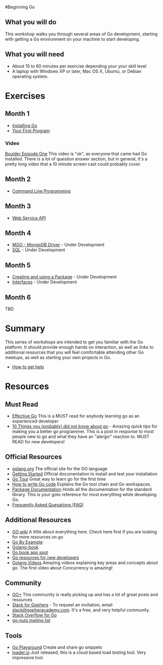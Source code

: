 #Beginning Go

## What you will do

This workshop walks you through several areas of Go development, starting with getting a Go environment on your machine to start developing.

## What you will need

* About 15 to 60 minutes per exercise depending your your skill level
* A laptop with Windows XP or later, Mac OS X, Ubuntu, or Debian operating system.

# Exercises

## Month 1
* [Installing Go](https://github.com/gSchool/go/tree/master/Exercises/Installing-Go/readme.md)
* [Your First Program](http://go-talks.appspot.com/github.com/gSchool/go/Exercises/Your-First-Program/hello.slide)

### Video
[Boulder Episode One](https://www.youtube.com/watch?v=cVJWRc31vbo) This video is "ok", as everyone that came had Go installed.  There is a lot of quesiton answer section, but in general, it's a pretty long video that a 10 minute screen cast could probably cover.

## Month 2
* [Command Line Programming](http://go-talks.appspot.com/github.com/gSchool/go/Exercises/Command-Line-Programming/presentation.slide)

## Month 3
* [Web Service API](http://go-talks.appspot.com/github.com/gSchool/go/Exercises/Web-Service-API/presentation.slide)

## Month 4
* [MGO - MongoDB Driver]() - Under Development
* [SQL]() - Under Development

## Month 5
* [Creating and using a Package]() - Under Development
* [Interfaces]() - Under Development

## Month 6
TBD

# Summary

This series of workshops are intended to get you familiar with the Go platform.  It should provide enough hands on interaction,
as well as links to additional resources that you will feel comfortable attending other Go meetups, as well as
starting your own projects in Go.

* [How to get help](https://github.com/gSchool/go/blob/master/Exercises/How-to-get-help/readme.md)

# Resources

## Must Read
* [Effective Go](http://golang.org/doc/effective_go.html) This is a MUST read for anybody learning go as an experienced developer
* [10 Things you (probably) did not know about go](http://goo.gl/L5lDv) - Amazing quick tips for making you a better go programmer.  This is a post in response to most people new to go and what they have an "alergic" reaction to.  MUST READ for new developers!

## Official Resources
* [golang.org](http://golang.org/) The official site for the GO language
* [Getting Started](http://golang.org/doc/install) Official documentation to install and test your installation
* [Go Tour](http://tour.golang.org/#1) Great way to learn go for the first time
* [How to write Go code](http://golang.org/doc/code.html) Explains the Go tool chain and Go workspaces.
* [Package Documentation](http://golang.org/pkg/) Holds all the documentation for the standard library.  This is your goto reference for most everything while developing Go.
* [Frequently Asked Quesations (FAQ)](http://golang.org/doc/faq)

## Additional Resources
* [GO wiki](https://code.google.com/p/go-wiki/) A little about everything here.  Check here first if you are looking for more resources on go
* [Go By Example](https://gobyexample.com/)
* [Golang-book](http://www.golang-book.com/)
* [Go book app spot](http://go-book.appspot.com/)
* [Go resources for new developers](http://dave.cheney.net/resources-for-new-go-programmers)
* [Golang Videos](http://blog.golang.org/2012/07/go-videos-from-google-io-2012.html) Amazing videos explaining key areas and concepts about go. The first video about Concurrency is amazing!

## Community
* [GO+](https://plus.google.com/communities/114112804251407510571) This community is really picking up and has a lot of great posts and resources
* [Slack for Gophers](https://gophers.slack.com) - To request an invitation, email [slack@gopheracademy.com](mailto:slack@gopheracademy.com). It's a free, and very helpful community.
* [Stack Overflow for Go](http://stackoverflow.com/questions/tagged/go)
* [go-nuts mailing list](https://groups.google.com/forum/#!forum/golang-nuts)

## Tools
* [Go Playground](http://play.golang.org/) Create and share go snippets
* [loader.io](http://loader.io/) Just released, this is a cloud based load testing tool.  Very impressive tool.

